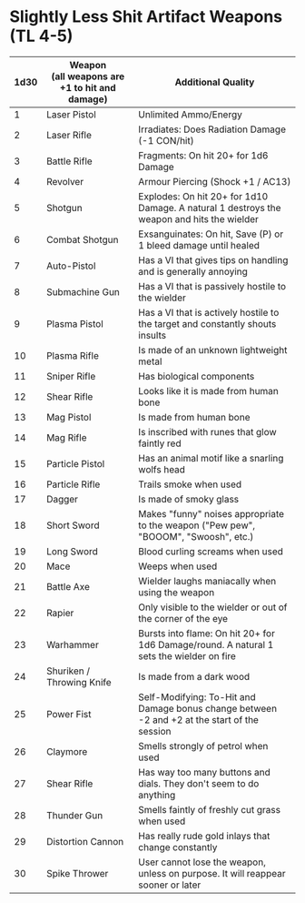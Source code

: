 # Slightly Less Shit Artifact Weapons (TL 4-5)

| 1d30 | Weapon <br />(all weapons are +1 to hit and damage) | Additional Quality                                           |
| ---- | --------------------------------------------------- | ------------------------------------------------------------ |
| 1    | Laser Pistol                                        | Unlimited Ammo/Energy                                        |
| 2    | Laser Rifle                                         | Irradiates: Does Radiation Damage (-1 CON/hit)               |
| 3    | Battle Rifle                                        | Fragments: On hit 20+ for 1d6 Damage                         |
| 4    | Revolver                                            | Armour Piercing (Shock +1 / AC13)                             |
| 5    | Shotgun                                             | Explodes: On hit 20+ for 1d10 Damage. A natural 1 destroys the weapon and hits the wielder |
| 6    | Combat Shotgun                                      | Exsanguinates: On hit, Save (P) or 1 bleed damage until healed |
| 7    | Auto-Pistol                                         | Has a VI that gives tips on handling and is generally annoying |
| 8    | Submachine Gun                                      | Has a VI that is passively hostile to the wielder            |
| 9    | Plasma Pistol                                       | Has a VI that is actively hostile to the target and constantly shouts insults |
| 10   | Plasma Rifle                                        | Is made of an unknown lightweight metal                      |
| 11   | Sniper Rifle                                        | Has biological components                                    |
| 12   | Shear Rifle                                         | Looks like it is made from human bone                        |
| 13   | Mag Pistol                                          | Is made from human bone                                      |
| 14   | Mag Rifle                                           | Is inscribed with runes that glow faintly red                |
| 15   | Particle Pistol                                     | Has an animal motif like a snarling wolfs head               |
| 16   | Particle Rifle                                      | Trails smoke when used                                       |
| 17   | Dagger                                              | Is made of smoky glass                                       |
| 18   | Short Sword                                         | Makes "funny" noises appropriate to the weapon ("Pew pew", "BOOOM", "Swoosh", etc.) |
| 19   | Long Sword                                          | Blood curling screams when used                              |
| 20   | Mace                                                | Weeps when used                                              |
| 21   | Battle Axe                                          | Wielder laughs maniacally when using the weapon              |
| 22   | Rapier                                              | Only visible to the wielder or out of the corner of the eye  |
| 23   | Warhammer                                           | Bursts into flame: On hit 20+ for 1d6 Damage/round. A natural 1 sets the wielder on fire |
| 24   | Shuriken / Throwing Knife                           | Is made from a dark wood                                     |
| 25   | Power Fist                                          | Self-Modifying: To-Hit and Damage bonus change between -2 and +2 at the start of the session |
| 26   | Claymore                                            | Smells strongly of petrol when used                          |
| 27   | Shear Rifle                                         | Has way too many buttons and dials. They don't seem to do anything |
| 28   | Thunder Gun                                         | Smells faintly of freshly cut grass when used                |
| 29   | Distortion Cannon                                   | Has really rude gold inlays that change constantly           |
| 30   | Spike Thrower                                       | User cannot lose the weapon, unless on purpose. It will reappear sooner or later |
